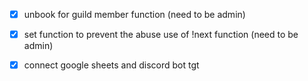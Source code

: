 - [x] unbook for guild member function (need to be admin)
- [x] set function to prevent the abuse use of !next function (need to be admin)
- [x] connect google sheets and discord bot tgt


